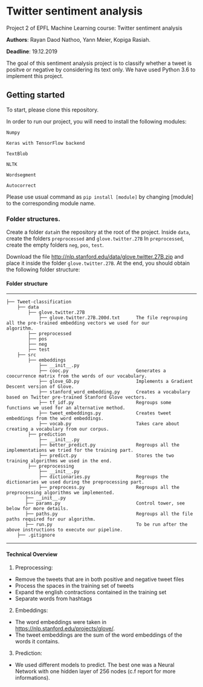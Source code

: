 # Twitter sentiment analysis

Project 2 of EPFL Machine Learning course: Twitter sentiment analysis

**Authors**: Rayan Daod Nathoo, Yann Meier, Kopiga Rasiah.

**Deadline**: 19.12.2019

The goal of this sentiment analysis project is to classify whether a tweet is positve or negative by considering its text only. We have used Python 3.6 to implement this project.


## Getting started

To start, please clone this repository.

In order to run our project, you will need to install the following modules:

`Numpy`

`Keras with TensorFlow backend`

`TextBlob`

`NLTK`

`Wordsegment`

`Autocorrect`


Please use usual command as `pip install [module]` by changing [module] to the corresponding module name.

### Folder structures.

Create a folder `data`in the repository at the root of the project. Inside `data`, create the folders `preprocessed` and `glove.twitter.27B`
In `preprocessed`, create the empty folders `neg`, `pos`, `test`.

Download the file http://nlp.stanford.edu/data/glove.twitter.27B.zip and place it inside the folder `glove.twitter.27B`. At the end, you should obtain the following folder structure:


#### Folder structure
------------

    ├── Tweet-classification                     
        ├── data
            ├── glove.twitter.27B 
                ├── glove.twitter.27B.200d.txt      The file regrouping all the pre-trained embedding vectors we used for our                                                    algorithm.
            ├── preprocessed       
            ├── pos
            ├── neg
            ├── test
        ├── src
            ├── embeddings
                ├── __init__.py
                ├── cooc.py                         Generates a coocurrence matrix from the words of our vocabulary.
                ├── glove_GD.py                     Implements a Gradient Descent version of Glove.
                ├── stanford_word_embedding.py      Creates a vocabulary based on Twitter pre-trained Stanford Glove vectors.
                ├── tf_idf.py                       Regroups some functions we used for an alternative method.
                ├── tweet_embeddings.py             Creates tweet embeddings from the word embeddings.
                ├── vocab.py                        Takes care about creating a vocabulary from our corpus.
            ├── prediction
                ├── __init__.py
                ├── better_predict.py               Regroups all the implementations we tried for the training part.
                ├── predict.py                      Stores the two training algorithms we used in the end.
            ├── preprocessing
                ├── __init__.py
                ├── dictionaries.py                 Regroups the dictionaries we used during the preprocessing part.
                ├── preprocess.py                   Regroups all the preprocessing algorithms we implemented.
           ├── __init__.py
           ├── params.py                            Control tower, see below for more details.
           ├── paths.py                             Regroups all the file paths required for our algorithm.
           ├── run.py                               To be run after the above instructions to execute our pipeline.
        ├── .gitignore

--------

#### Technical Overview

1. Preprocessing:
- Remove the tweets that are in both positive and negative tweet files
- Process the spaces in the training set of tweets
- Expand the english contractions contained in the training set
- Separate words from hashtags

2. Embeddings:
- The word embeddings were taken in https://nlp.stanford.edu/projects/glove/.
- The tweet embeddings are the sum of the word embeddings of the words it contains.

3. Prediction:
- We used different models to predict. The best one was a Neural Network with one hidden layer of 256 nodes (c.f report for more informations).

